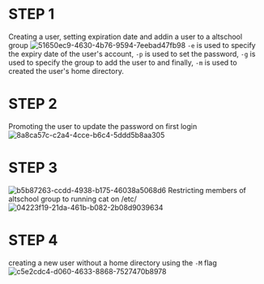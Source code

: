 # STEP 1
Creating a user, setting expiration date and addin a user to a altschool group
![51650ec9-4630-4b76-9594-7eebad47fb98](https://github.com/SpaceEl/CLOUDENG.ASG.1/assets/105453871/06cd3743-26a7-4093-9221-e8374450e30f)
```-e``` is used to specify the expiry date of the user's account, ```-p``` is used to set the password, ```-g``` is used to specify the group to add the user to and finally, ```-m``` is used to created the user's home directory.
# STEP 2
Promoting the user to update the password on first login
![8a8ca57c-c2a4-4cce-b6c4-5ddd5b8aa305](https://github.com/SpaceEl/CLOUDENG.ASG.1/assets/105453871/08f9b780-7d30-4782-893c-ebcb27034ac3)
# STEP 3
![b5b87263-ccdd-4938-b175-46038a5068d6](https://github.com/SpaceEl/CLOUDENG.ASG.1/assets/105453871/ba8bbec6-055f-46f1-8158-b76b91de17e8)
Restricting members of altschool group to running cat on /etc/![04223f19-21da-461b-b082-2b08d9039634](https://github.com/SpaceEl/CLOUDENG.ASG.1/assets/105453871/4d9a2cee-85a0-4fac-a780-c05367ab8121)
# STEP 4
creating a new user without a home directory using the ```-M``` flag
![c5e2cdc4-d060-4633-8868-7527470b8978](https://github.com/SpaceEl/CLOUDENG.ASG.1/assets/105453871/1c124396-20f5-45c6-86b8-54f9f17477e7)

